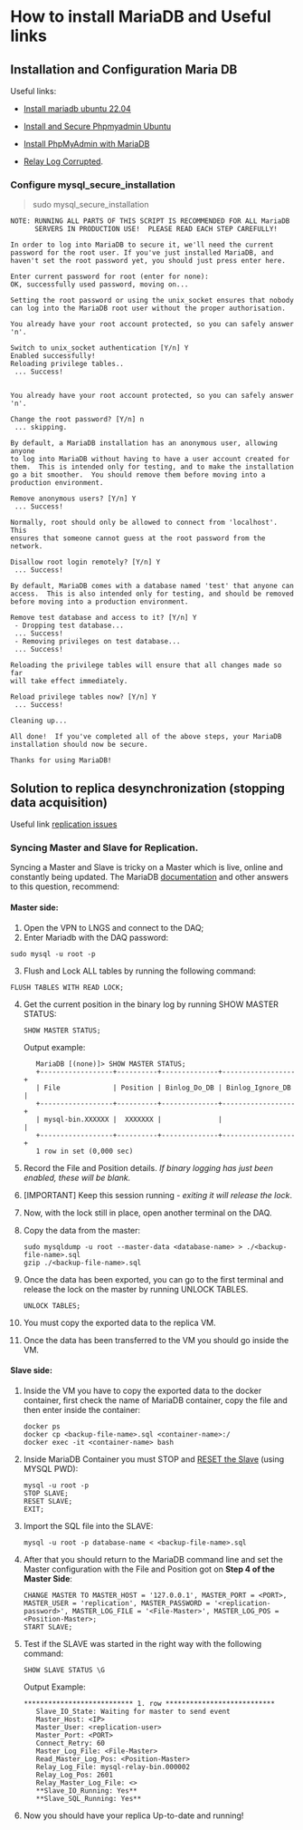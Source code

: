 # How to install MariaDB and Useful links

## Installation and Configuration Maria DB

Useful links:
- [Install mariadb ubuntu 22.04](https://www.digitalocean.com/community/tutorials/how-to-install-mariadb-on-ubuntu-22-04)
- [Install and Secure Phpmyadmin Ubuntu](https://www.digitalocean.com/community/tutorials/how-to-install-and-secure-phpmyadmin-on-ubuntu-20-04)
- [Install PhpMyAdmin with MariaDB](https://www.server-world.info/en/note?os=Ubuntu_22.04&p=mariadb&f=6)

- [Relay Log Corrupted](https://dba.stackexchange.com/questions/53893/mysql-relay-log-corrupted-how-do-i-fix-it-tried-but-failed).

### Configure mysql_secure_installation

> sudo mysql_secure_installation

```
NOTE: RUNNING ALL PARTS OF THIS SCRIPT IS RECOMMENDED FOR ALL MariaDB
      SERVERS IN PRODUCTION USE!  PLEASE READ EACH STEP CAREFULLY!

In order to log into MariaDB to secure it, we'll need the current
password for the root user. If you've just installed MariaDB, and
haven't set the root password yet, you should just press enter here.

Enter current password for root (enter for none): 
OK, successfully used password, moving on...

Setting the root password or using the unix_socket ensures that nobody
can log into the MariaDB root user without the proper authorisation.

You already have your root account protected, so you can safely answer 'n'.

Switch to unix_socket authentication [Y/n] Y
Enabled successfully!
Reloading privilege tables..
 ... Success!


You already have your root account protected, so you can safely answer 'n'.

Change the root password? [Y/n] n
 ... skipping.

By default, a MariaDB installation has an anonymous user, allowing anyone
to log into MariaDB without having to have a user account created for
them.  This is intended only for testing, and to make the installation
go a bit smoother.  You should remove them before moving into a
production environment.

Remove anonymous users? [Y/n] Y
 ... Success!

Normally, root should only be allowed to connect from 'localhost'.  This
ensures that someone cannot guess at the root password from the network.

Disallow root login remotely? [Y/n] Y
 ... Success!

By default, MariaDB comes with a database named 'test' that anyone can
access.  This is also intended only for testing, and should be removed
before moving into a production environment.

Remove test database and access to it? [Y/n] Y
 - Dropping test database...
 ... Success!
 - Removing privileges on test database...
 ... Success!

Reloading the privilege tables will ensure that all changes made so far
will take effect immediately.

Reload privilege tables now? [Y/n] Y
 ... Success!

Cleaning up...

All done!  If you've completed all of the above steps, your MariaDB
installation should now be secure.

Thanks for using MariaDB!
```


## Solution to replica desynchronization (stopping data acquisition)

Useful link [replication issues](https://dba.stackexchange.com/questions/214102/mysql-replication-issues-duplicate-primary-key-error-and-problems-reading-rel)

### Syncing Master and Slave for Replication.

Syncing a Master and Slave is tricky on a Master which is live, online and constantly being updated.
The MariaDB [documentation](https://mariadb.com/kb/en/library/setting-up-replication/) and other answers to this question, recommend:

#### Master side: 
1. Open the VPN to LNGS and connect to the DAQ;
2. Enter Mariadb with the DAQ password:
  ```
  sudo mysql -u root -p
  ```
3. Flush and Lock ALL tables by running the following command:
  ```
  FLUSH TABLES WITH READ LOCK;
  ```
4. Get the current position in the binary log by running SHOW MASTER STATUS:
   ```
   SHOW MASTER STATUS;
   ```
   Output example:
   ```
      MariaDB [(none)]> SHOW MASTER STATUS;
      +------------------+----------+--------------+------------------+
      | File             | Position | Binlog_Do_DB | Binlog_Ignore_DB |
      +------------------+----------+--------------+------------------+
      | mysql-bin.XXXXXX |  XXXXXXX |              |                  |
      +------------------+----------+--------------+------------------+
      1 row in set (0,000 sec)
   ```
   
6. Record the File and Position details. *If binary logging has just been enabled, these will be blank.*

7. [IMPORTANT] Keep this session running - *exiting it will release the lock*.

8. Now, with the lock still in place, open another terminal on the DAQ.
9. Copy the data from the master:
   ```
   sudo mysqldump -u root --master-data <database-name> > ./<backup-file-name>.sql
   gzip ./<backup-file-name>.sql
   ```
10. Once the data has been exported, you can go to the first terminal and release the lock on the master by running UNLOCK TABLES.
    ```
    UNLOCK TABLES;
    ```
12. You must copy the exported data to the replica VM.
13. Once the data has been transferred to the VM you should go inside the VM.
    
#### Slave side:

1. Inside the VM you have to copy the exported data to the docker container, first check the name of MariaDB container, copy the file and then enter inside the container:
    ```
    docker ps
    docker cp <backup-file-name>.sql <container-name>:/
    docker exec -it <container-name> bash
    ```
2. Inside MariaDB Container you must STOP and [RESET the Slave](https://dev.mysql.com/doc/refman/5.5/en/reset-slave.html) (using MYSQL PWD):
    ```
    mysql -u root -p 
    STOP SLAVE;
    RESET SLAVE;
    EXIT;
    ```

3. Import the SQL file into the SLAVE:
   ```
   mysql -u root -p database-name < <backup-file-name>.sql
   ```
5. After that you should return to the MariaDB command line and set the Master configuration with the File and Position got on **Step 4 of the Master Side**:
   ```
   CHANGE MASTER TO MASTER_HOST = '127.0.0.1', MASTER_PORT = <PORT>, MASTER_USER = 'replication', MASTER_PASSWORD = '<replication-password>', MASTER_LOG_FILE = '<File-Master>', MASTER_LOG_POS = <Position-Master>;
   START SLAVE;   
   ```
6. Test if the SLAVE was started in the right way with the following command:
   ```
   SHOW SLAVE STATUS \G
   ```
   Output Example:
   ```
   *************************** 1. row ***************************
      Slave_IO_State: Waiting for master to send event
      Master_Host: <IP>
      Master_User: <replication-user>
      Master_Port: <PORT>
      Connect_Retry: 60
      Master_Log_File: <File-Master>
      Read_Master_Log_Pos: <Position-Master>
      Relay_Log_File: mysql-relay-bin.000002
      Relay_Log_Pos: 2601
      Relay_Master_Log_File: <>
      **Slave_IO_Running: Yes**
      **Slave_SQL_Running: Yes**
   ```
   
8. Now you should have your replica Up-to-date and running!

